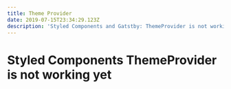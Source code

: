 ```yaml
---
title: Theme Provider
date: 2019-07-15T23:34:29.123Z
description: 'Styled Components and Gatstby: ThemeProvider is not working yet'
---
```

# Styled Components ThemeProvider is not working yet
